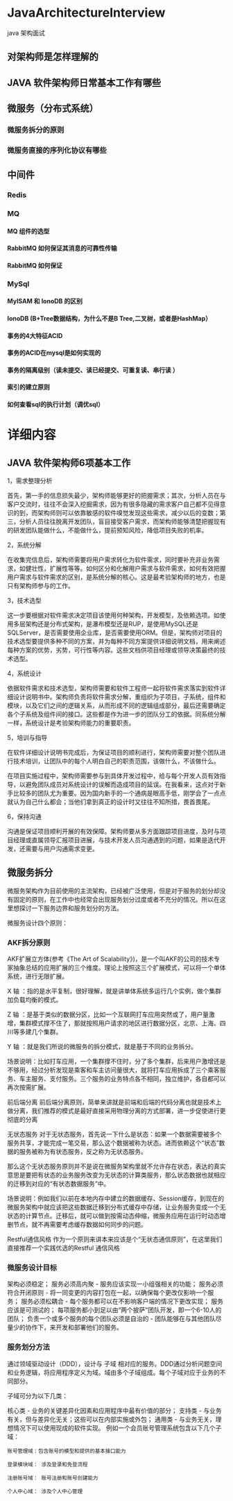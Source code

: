 # JavaArchitectureInterview
java 架构面试
## 对架构师是怎样理解的
## JAVA 软件架构师日常基本工作有哪些
## 

## 微服务（分布式系统）
### 微服务拆分的原则
### 微服务直接的序列化协议有哪些
## 中间件
### Redis
### MQ
#### MQ 组件的选型
#### RabbitMQ 如何保证其消息的可靠性传输
#### RabbitMQ 如何保证
### MySql
#### MyISAM 和 IonoDB 的区别
#### IonoDB (B+Tree数据结构，为什么不是B Tree,二叉树，或者是HashMap）
#### 事务的4大特征ACID
#### 事务的ACID在mysql是如何实现的
#### 事务的隔离级别（读未提交、读已经提交、可重复读、串行读 ）
#### 索引的建立原则
#### 如何查看sql的执行计划（调优sql）
# 详细内容

## JAVA 软件架构师6项基本工作
1，需求整理分析

首先，第一手的信息损失最少，架构师能够更好的把握需求；其次，分析人员在与客户交流时，往往不会深入挖掘需求，因为有很多隐藏的需求客户自己都不见得意识的到，而架构师则可以依靠敏感的软件嗅觉发现这些需求，减少以后的变数；第三，分析人员往往脱离开发团队，盲目接受客户需求，而架构师能够清楚把握现有的研发团队能做什么，不能做什么，提前预知风险，降低项目失败的机率。

2，系统分解

在收集完信息后，架构师需要将用户需求转化为软件需求，同时要补充非业务需求，如健壮性，扩展性等等。如何区分和化解用户需求与软件需求，如何有效把握用户需求与软件需求的区别，是系统分解的核心。这是最考验架构师的地方，也是只有架构师参与的工作。

3，技术选型

这一步要根据对软件需求决定项目该使用何种架构，开发模型，及依赖选项。如使用多层架构还是分布式架构，是瀑布模型还是RUP，是使用MySQL还是SQLServer，是否需要使用企业库，是否需要使用ORM。但是，架构师对项目的技术选型要提供多种不同的方案，并为每种不同方案提供详细说明文档，用来阐述每种方案的优势，劣势，可行性等内容。这些文档供项目经理或领导决策最终的技术选型。

4，系统设计

依据软件需求和技术选型，架构师需要和软件工程师一起将软件需求落实到软件详细设计说明书中。架构师负责将软件需求分解，重组织为子项目，子系统，组件和模块，以及它们之间的逻辑关系，从而形成不同的逻辑组成部分，最后还需要确定各个子系统及组件间的接口。这些都是作为进一步的团队分工的依据。同系统分解一样，系统设计是考验架构师能力的重要职责。

5，培训与指导

在软件详细设计说明书完成后，为保证项目的顺利进行，架构师需要对整个团队进行技术培训，让团队中的每个人明白自己的职责范围，该做什么，不该做什么。

在项目实施过程中，架构师需要参与到具体开发过程中，给与每个开发人员有效指导，以避免团队成员对系统设计的误解而造成项目的延误。在我看来，这点对于新手比较多的团队尤为重要。因为国内新手的一个通病是眼高手低，刚学会了一点点就认为自己什么都会；当他们拿到真正的设计时又往往不知所措，畏首畏尾。

6，保持沟通

沟通是保证项目顺利开展的有效保障。架构师要从多方面跟踪项目进度，及时与项目经理或直属领导汇报项目进展，与技术开发人员沟通遇到的问题，如果是迭代开发，还需要与用户沟通需求变更。

## 微服务拆分
  微服务架构作为目前使用的主流架构，已经被广泛使用，但是对于服务的划分却没有固定的原则，在工作中也经常会出现服务划分过度或者不充分的情况。所以在这里想探讨一下服务边界和服务划分的方法。

   微服务设计四个原则：
### AKF拆分原则
AKF扩展立方体(参考《The Art of Scalability》)，是一个叫AKF的公司的技术专家抽象总结的应用扩展的三个维度。理论上按照这三个扩展模式，可以将一个单体系统，进行无限扩展。

X 轴 ：指的是水平复制，很好理解，就是讲单体系统多运行几个实例，做个集群加负载均衡的模式。

Z 轴 ：是基于类似的数据分区，比如一个互联网打车应用突然或了，用户量激增，集群模式撑不住了，那就按照用户请求的地区进行数据分区，北京、上海、四川等多建几个集群。

Y 轴 ：就是我们所说的微服务的拆分模式，就是基于不同的业务拆分。

场景说明：比如打车应用，一个集群撑不住时，分了多个集群，后来用户激增还是不够用，经过分析发现是乘客和车主访问量很大，就将打车应用拆成了三个乘客服务、车主服务、支付服务。三个服务的业务特点各不相同，独立维护，各自都可以再次按需扩展。

前后端分离
前后端分离原则，简单来讲就是前端和后端的代码分离也就是技术上做分离，我们推荐的模式是最好直接采用物理分离的方式部署，进一步促使进行更彻底的分离

无状态服务
对于无状态服务，首先说一下什么是状态：如果一个数据需要被多个服务共享，才能完成一笔交易，那么这个数据被称为状态。进而依赖这个“状态”数据的服务被称为有状态服务，反之称为无状态服务。

那么这个无状态服务原则并不是说在微服务架构里就不允许存在状态，表达的真实意思是要把有状态的业务服务改变为无状态的计算类服务，那么状态数据也就相应的迁移到对应的“有状态数据服务”中。

场景说明：例如我们以前在本地内存中建立的数据缓存、Session缓存，到现在的微服务架构中就应该把这些数据迁移到分布式缓存中存储，让业务服务变成一个无状态的计算节点。迁移后，就可以做到按需动态伸缩，微服务应用在运行时动态增删节点，就不再需要考虑缓存数据如何同步的问题。

Restful通信风格
作为一个原则来讲本来应该是个“无状态通信原则”，在这里我们直接推荐一个实践优选的Restful 通信风格 

### 微服务设计目标
架构必须稳定；
服务必须高内聚 - 服务应该实现一小组强相关的功能；
服务必须符合开闭原则 - 将一同变更的内容打包在一起，以确保每个更改仅影响一个服务；
服务必须松耦合 - 每个服务都可以在不影响客户端的情况下更改实现；
服务应该是可测试的；
每项服务都小到足以由“两个披萨”团队开发，即一个6-10人的团队；
负责一个或多个服务的每个团队必须是自治的 - 团队能够在与其他团队尽量少的协作下，来开发和部署他们的服务。
### 服务划分方法
通过领域驱动设计（DDD），设计与 子域 相对应的服务。DDD通过分析问题空间和业务逻辑，将应用程序定义为域。域由多个子域组成。每个子域对应于业务的不同部分。

子域可分为以下几类：

核心类 - 业务的关键差异化因素和应用程序中最有价值的部分；
支持类 - 与业务有关，但与差异化无关；这些可以在内部实施或外包；
通用类 - 与业务无关，理想情况下可以使用现成的软件实现。
例如一个会员账号管理系统包含以下几个子域：

    账号管理域：包含账号的模型和提供的基本接口能力

    登录模块域： 涉及登录和免登流程

    注册账号域： 账号注册和账号创建能力

    个人中心域： 涉及个人中心管理
